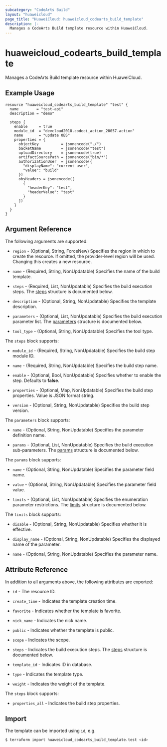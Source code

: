 ```yaml
---
subcategory: "CodeArts Build"
layout: "huaweicloud"
page_title: "HuaweiCloud: huaweicloud_codearts_build_template"
description: |-
  Manages a CodeArts Build template resource within HuaweiCloud.
---
```


# huaweicloud_codearts_build_template

Manages a CodeArts Build template resource within HuaweiCloud.

## Example Usage

```hcl
resource "huaweicloud_codearts_build_template" "test" {
  name        = "test-api"
  description = "demo"

  steps {
    enable     = true
    module_id  = "devcloud2018.codeci_action_20057.action"
    name       = "update OBS"
    properties = {
      objectKey          = jsonencode("./")
      backetName         = jsonencode("test")
      uploadDirectory    = jsonencode(true)
      artifactSourcePath = jsonencode("bin/*")
      authorizationUser  = jsonencode({
        "displayName": "current user",
        "value": "build" 
      })
      obsHeaders = jsonencode([
        {
          "headerKey": "test",
          "headerValue": "test"
        }
      ])
    }
  }
}
```

## Argument Reference

The following arguments are supported:

* `region` - (Optional, String, ForceNew) Specifies the region in which to create the resource.
  If omitted, the provider-level region will be used.
  Changing this creates a new resource.

* `name` - (Required, String, NonUpdatable) Specifies the name of the build template.

* `steps` - (Required, List, NonUpdatable) Specifies the build execution steps.
  The [steps](#block--steps) structure is documented below.

* `description` - (Optional, String, NonUpdatable) Specifies the template description.

* `parameters` - (Optional, List, NonUpdatable) Specifies the build execution parameter list.
  The [parameters](#block--parameters) structure is documented below.

* `tool_type` - (Optional, String, NonUpdatable) Specifies the tool type.

<a name="block--steps"></a>
The `steps` block supports:

* `module_id` - (Required, String, NonUpdatable) Specifies the build step module ID.

* `name` - (Required, String, NonUpdatable) Specifies the build step name.

* `enable` - (Optional, Bool, NonUpdatable) Specifies whether to enable the step. Defaults to **false**.

* `properties` - (Optional, Map, NonUpdatable) Specifies the build step properties. Value is JSON format string.

* `version` - (Optional, String, NonUpdatable) Specifies the build step version.

<a name="block--parameters"></a>
The `parameters` block supports:

* `name` - (Optional, String, NonUpdatable) Specifies the parameter definition name.

* `params` - (Optional, List, NonUpdatable) Specifies the build execution sub-parameters.
  The [params](#block--parameters--params) structure is documented below.

<a name="block--parameters--params"></a>
The `params` block supports:

* `name` - (Optional, String, NonUpdatable) Specifies the parameter field name.

* `value` - (Optional, String, NonUpdatable) Specifies the parameter field value.

* `limits` - (Optional, List, NonUpdatable) Specifies the enumeration parameter restrictions.
  The [limits](#block--parameters--params--limits) structure is documented below.

<a name="block--parameters--params--limits"></a>
The `limits` block supports:

* `disable` - (Optional, String, NonUpdatable) Specifies whether it is effective.

* `display_name` - (Optional, String, NonUpdatable) Specifies the displayed name of the parameter.

* `name` - (Optional, String, NonUpdatable) Specifies the parameter name.

## Attribute Reference

In addition to all arguments above, the following attributes are exported:

* `id` - The resource ID.

* `create_time` - Indicates the template creation time.

* `favorite` - Indicates whether the template is favorite.

* `nick_name` - Indicates the nick name.

* `public` - Indicates whether the template is public.

* `scope` - Indicates the scope.

* `steps` - Indicates the build execution steps.
  The [steps](#attrblock--steps) structure is documented below.

* `template_id` - Indicates ID in database.

* `type` - Indicates the template type.

* `weight` - Indicates the weight of the template.

<a name="attrblock--steps"></a>
The `steps` block supports:

* `properties_all` - Indicates the build step properties.

## Import

The template can be imported using `id`, e.g.

```bash
$ terraform import huaweicloud_codearts_build_template.test <id>
```
